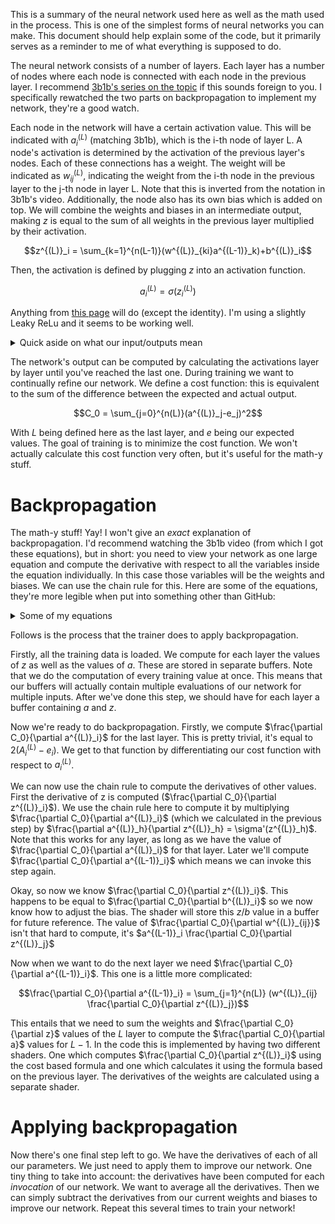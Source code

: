 This is a summary of the neural network used here as well as the math used in the process. This is one of the simplest forms of neural networks you can make. This document should help explain some of the code, but it primarily serves as a reminder to me of what everything is supposed to do.

The neural network consists of a number of layers. Each layer has a number of nodes where each node is connected with each node in the previous layer. I recommend [3b1b's series on the topic](https://www.youtube.com/watch?v=aircAruvnKk&list=PLZHQObOWTQDNU6R1_67000Dx_ZCJB-3pi) if this sounds foreign to you. I specifically rewatched the two parts on backpropagation to implement my network, they're a good watch.

Each node in the network will have a certain activation value. This will be indicated with $`a^{(L)}_i`$ (matching 3b1b), which is the i-th node of layer L. A node's activation is determined by the activation of the previous layer's nodes. Each of these connections has a weight. The weight will be indicated as $`w^{(L)}_{ij}`$, indicating the weight from the i-th node in the previous layer to the j-th node in layer L. Note that this is inverted from the notation in 3b1b's video. Additionally, the node also has its own bias which is added on top. We will combine the weights and biases in an intermediate output, making $z$ is equal to the sum of all weights in the previous layer multiplied by their activation.
```math
z^{(L)}_i = \sum_{k=1}^{n(L-1)}(w^{(L)}_{ki}a^{(L-1)}_k)+b^{(L)}_i
```
Then, the activation is defined by plugging $z$ into an activation function.
```math
a^{(L)}_i = \sigma(z^{(L)}_i)
```
Anything from [this page](https://en.wikipedia.org/wiki/Activation_function) will do (except the identity). I'm using a slightly Leaky ReLu and it seems to be working well.

<details>
<summary>Quick aside on what our input/outputs mean</summary>
For this network, the last layer should contain three nodes containing the output colour (in OkLab, coz we're fancy). For the input, we have a fixed number of nodes. Each character from the input is converted to a number and the rest of the nodes are set to zero. This would be equivalent to padding out the input string to have a fixed number of characters.
</details>

The network's output can be computed by calculating the activations layer by layer until you've reached the last one. During training we want to continually refine our network. We define a cost function: this is equivalent to the sum of the difference between the expected and actual output.
```math
C_0 = \sum_{j=0}^{n(L)}(a^{(L)}_j-e_j)^2
```
With $L$ being defined here as the last layer, and $e$ being our expected values. The goal of training is to minimize the cost function. We won't actually calculate this cost function very often, but it's useful for the math-y stuff.

# Backpropagation

The math-y stuff! Yay! I won't give an *exact* explanation of backpropagation. I'd recommend watching the 3b1b video (from which I got these equations), but in short: you need to view your network as one large equation and compute the derivative with respect to all the variables inside the equation individually. In this case those variables will be the weights and biases. We can use the chain rule for this. Here are some of the equations, they're more legible when put into something other than GitHub:

<details>
<summary>Some of my equations</summary>

Please put these into some latex renderer like [this one](https://latexeditor.lagrida.com/). GitHub doesn't like it.

```
C_0 = \sum_{j=0}^{\abs{L}}(a^{(L)}_j-e_j)^2 \\
z^{(L)}_j = \sum_{k=0}^{|L-1|}(w^{(L)}_{kj}a^{(L-1)}_k)+b^{(L)}_j \\
a^{(L)}_j = \sigma(z^{(L)}_j) \\
\text{We want: the derivative of $C_0$ with respect to $w^{(L)}_{kj}$, $b^{(L)}_j$ and $a^{(L-1)}_k$}\\
\pdv{C_0}{a^{(L)}_h} = 2(a^{(L)}_h-e_h) \\
\pdv{a^{(L)}_h}{z^{(L)}_h} = \sigma'(z^{(L)}_h)\\

\hspace{13cm} \text{Derivative to $w^{(L)}_{kj}$}\\
\pdv{z^{(L)}_j}{w^{(L)}_{kj}}=a^{(L-1)}_k\\
\pdv{C_0}{w^{(L)}_{kh}} = \pdv{z^{(L)}_h}{w^{(L)}_{kh}}\pdv{a^{(L)}_h}{z^{(L)}_h}\pdv{C_0}{a^{(L)}_h} = a^{(L-1)}_k\sigma'(z^{(L)}_h)2(a^{(L)}_h-e_h)\\

\hspace{13cm} \text{Derivative to $b^{(L)}_j$}\\
\pdv{z^{(L)}_j}{b^{(L)}_{j}}=1\\
\pdv{C_0}{b^{(L)}_{h}} = \pdv{z^{(L)}_h}{b^{(L)}_h}\pdv{a^{(L)}_h}{z^{(L)}_h}\pdv{C_0}{a^{(L)}_h} = \sigma'(z^{(L)}_h)2(a^{(L)}_h-e_h)\\

\hspace{13cm} \text{Derivative to $a^{(L-1)}_k$}\\
\pdv{C_0}{a^{(L-1)}_k} = \sum_{h=0}^{n_L-1}\pdv{z^{(L)}_h}{a^{(L-1)}_k}\pdv{a^{(L)}_h}{z^{(L)}_h}\pdv{C_0}{a^{(L)}_h} \\
\pdv{z^{(L)}_j}{a^{(L-1)}_k}=w^{(L)}_{kj} \\
\pdv{C_0}{a^{(L-1)}_k} = \sum_{h=0}^{n_L-1}w^{(L)}_{kh}\sigma'(z^{(L)}_h)2(a^{(L)}_h-e_h)
```

</details>

Follows is the process that the trainer does to apply backpropagation.

Firstly, all the training data is loaded. We compute for each layer the values of $z$ as well as the values of $a$. These are stored in separate buffers. Note that we do the computation of every training value at once. This means that our buffers will actually contain multiple evaluations of our network for multiple inputs. After we've done this step, we should have for each layer a buffer containing $a$ and $z$.

Now we're ready to do backpropagation. Firstly, we compute $`\frac{\partial C_0}{\partial a^{(L)}_i}`$ for the last layer.
This is pretty trivial, it's equal to $`2(A^{(L)}_i-e_i)`$. We get to that function by differentiating our cost function with respect to $`a^{(L)}_i`$.

We can now use the chain rule to compute the derivatives of other values. First the derivative of z is computed ($`\frac{\partial C_0}{\partial z^{(L)}_i}`$). We use the chain rule here to compute it by multiplying $`\frac{\partial C_0}{\partial a^{(L)}_i}`$ (which we calculated in the previous step) by $`\frac{\partial a^{(L)}_h}{\partial z^{(L)}_h} = \sigma'(z^{(L)}_h)`$. Note that this works for any layer, as long as we have the value of $`\frac{\partial C_0}{\partial a^{(L)}_i}`$ for that layer. Later we'll compute $`\frac{\partial C_0}{\partial a^{(L-1)}_i}`$ which means we can invoke this step again.

Okay, so now we know $`\frac{\partial C_0}{\partial z^{(L)}_i}`$. This happens to be equal to $`\frac{\partial C_0}{\partial b^{(L)}_i}`$ so we now know how to adjust the bias. The shader will store this $z$/$b$ value in a buffer for future reference.
The value of $`\frac{\partial C_0}{\partial w^{(L)}_{ij}}`$ isn't that hard to compute, it's $`a^{(L-1)}_i \frac{\partial C_0}{\partial z^{(L)}_j}`$

Now when we want to do the next layer we need $`\frac{\partial C_0}{\partial a^{(L-1)}_i}`$. This one is a little more complicated:

```math
\frac{\partial C_0}{\partial a^{(L-1)}_i} = \sum_{j=1}^{n(L)} (w^{(L)}_{ij} \frac{\partial C_0}{\partial z^{(L)}_j})
```

This entails that we need to sum the weights and $`\frac{\partial C_0}{\partial z}`$ values of the $L$ layer to compute the $`\frac{\partial C_0}{\partial a}`$ values for $L-1$. In the code this is implemented by having two different shaders. One which computes $`\frac{\partial C_0}{\partial z^{(L)}_i}`$ using the cost based formula and one which calculates it using the formula based on the previous layer. The derivatives of the weights are calculated using a separate shader.

# Applying backpropagation

Now there's one final step left to go. We have the derivatives of each of all our parameters. We just need to apply them to improve our network. One tiny thing to take into account: the derivatives have been computed for each *invocation* of our network. We want to average all the derivatives. Then we can simply subtract the derivatives from our current weights and biases to improve our network. Repeat this several times to train your network!